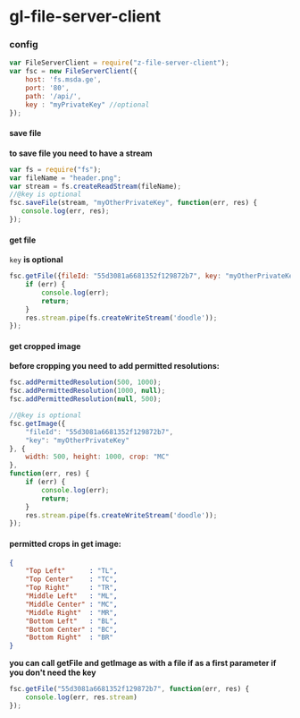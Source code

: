 # gl-file-server-client

### config

```javascript
var FileServerClient = require("z-file-server-client");
var fsc = new FileServerClient({
    host: 'fs.msda.ge',
    port: '80',
    path: '/api/',
    key : "myPrivateKey" //optional
});
```

#### save file 
**to save file you need to have a stream**

```javascript
var fs = require("fs");
var fileName = "header.png";
var stream = fs.createReadStream(fileName);
//@key is optional
fsc.saveFile(stream, "myOtherPrivateKey", function(err, res) {
   console.log(err, res);
});
```


#### get file 

``` key ``` **is optional**

```javascript
fsc.getFile({fileId: "55d3081a6681352f129872b7", key: "myOtherPrivateKey"}, function(err, res) {
    if (err) {
        console.log(err);
        return;
    }
    res.stream.pipe(fs.createWriteStream('doodle'));
});
```

#### get cropped image 

**before cropping you need to add permitted resolutions:**

```javascript
fsc.addPermittedResolution(500, 1000);
fsc.addPermittedResolution(1000, null);
fsc.addPermittedResolution(null, 500);

//@key is optional
fsc.getImage({
    "fileId": "55d3081a6681352f129872b7",
    "key": "myOtherPrivateKey"
}, {
    width: 500, height: 1000, crop: "MC"
},
function(err, res) {
    if (err) {
        console.log(err);
        return;
    }
    res.stream.pipe(fs.createWriteStream('doodle'));
});
```

#### permitted crops in get image:

```JSON
{
    "Top Left"      : "TL",
    "Top Center"    : "TC",
    "Top Right"     : "TR",
    "Middle Left"   : "ML",
    "Middle Center" : "MC",
    "Middle Right"  : "MR",
    "Bottom Left"   : "BL",
    "Bottom Center" : "BC",
    "Bottom Right"  : "BR"
}
```

**you can call getFile and getImage as with a file if as a first parameter if you don't need the key**

```javascript
fsc.getFile("55d3081a6681352f129872b7", function(err, res) {
    console.log(err, res.stream)
});
```

